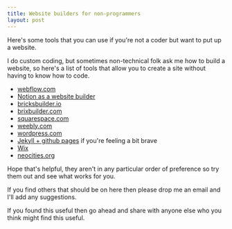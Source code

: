 ```yaml
---
title: Website builders for non-programmers
layout: post
---
```


Here's some tools that you can use if you're not a coder but want to put up a website.

I do custom coding, but sometimes non-technical folk ask me how to build a website, so here's a list of tools that allow you to create a site without having to know how to code.

- [webflow.com](https://webflow.com/)
- [Notion as a website builder](https://www.notion.so/help/guides/build-a-website-with-notion-in-seconds-no-coding-required)
- [bricksbuilder.io](https://bricksbuilder.io/)
- [brixbuilder.com](https://www.brixbuilder.com/)
- [squarespace.com](https://www.squarespace.com/)
- [weebly.com](https://www.weebly.com/)
- [wordpress.com](https://wordpress.com/)
- [Jekyll + github pages](/2019/06/24/setting-up-a-jekyll-blog/) if you're feeling a bit brave
- [Wix](https://www.wix.com/)
- [neocities.org](https://neocities.org/)

Hope that's helpful, they aren't in any particular order of preference so try them out and see what works for you.

If you find others that should be on here then please drop me an email and I'll add any suggestions.

If you found this useful then go ahead and share with anyone else who you think might find this useful.
